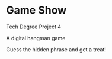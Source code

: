 # Game Show
 Tech Degree Project 4


A digital hangman game

Guess the hidden phrase and get a treat!
